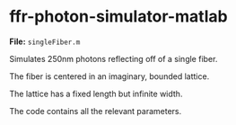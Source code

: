 # ffr-photon-simulator-matlab

**File:** `singleFiber.m`

Simulates 250nm photons reflecting off of a single fiber.

The fiber is centered in an imaginary, bounded lattice.

The lattice has a fixed length but infinite width.

The code contains all the relevant parameters.
